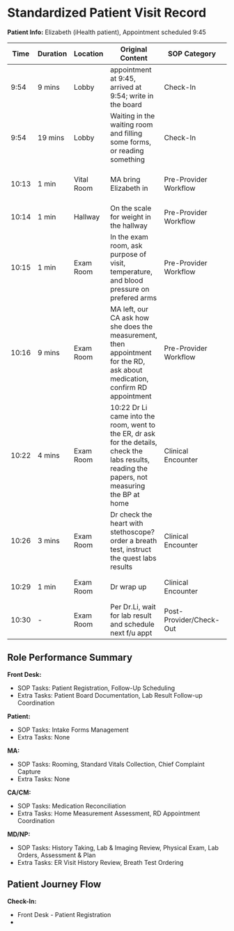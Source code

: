 # Standardized Patient Visit Record

**Patient Info:** Elizabeth (iHealth patient), Appointment scheduled 9:45

| Time | Duration | Location | Original Content | SOP Category | SOP Task | Completed Checklist | Primary Role | Extra Task |
|------|----------|----------|------------------|--------------|----------|-------------------|--------------|------------|
| 9:54 | 9 mins | Lobby | appointment at 9:45, arrived at 9:54; write in the board | Check-In | Patient Registration | ☐ Arrival time recorded | Front Desk | Patient Board Documentation |
| 9:54 | 19 mins | Lobby | Waiting in the waiting room and filling some forms, or reading something | Check-In | Intake Forms Management | - | Patient | - |
| 10:13 | 1 min | Vital Room | MA bring Elizabeth in | Pre-Provider Workflow | Rooming | ☐ Patient called from lobby<br>☐ Escorted to correct room | MA | - |
| 10:14 | 1 min | Hallway | On the scale for weight in the hallway | Pre-Provider Workflow | Standard Vitals Collection | ☐ Equipment sanitized<br>☐ Vitals collected | MA | - |
| 10:15 | 1 min | Exam Room | In the exam room, ask purpose of visit, temperature, and blood pressure on prefered arms | Pre-Provider Workflow | Chief Complaint Capture<br>Standard Vitals Collection | ☐ Open-ended question asked<br>☐ Vitals collected<br>☐ Documented in EHR | MA | - |
| 10:16 | 9 mins | Exam Room | MA left, our CA ask how she does the measurement, then appointment for the RD, ask about medication, confirm RD appointment | Pre-Provider Workflow | Medication Reconciliation | ☐ Med list reviewed<br>☐ Name/dose/frequency confirmed | CA/CM | Home Measurement Assessment<br>RD Appointment Coordination |
| 10:22 | 4 mins | Exam Room | 10:22 Dr Li came into the room, went to the ER, dr ask for the details, check the labs results, reading the papers, not measuring the BP at home | Clinical Encounter | History Taking<br>Lab & Imaging Review | ☐ Chief complaint reviewed<br>☐ HPI documented<br>☐ Results reviewed in EHR | MD/NP | ER Visit History Review |
| 10:26 | 3 mins | Exam Room | Dr check the heart with stethoscope? order a breath test, instruct the quest labs results | Clinical Encounter | Physical Exam<br>Lab Orders | ☐ Systems examined per complaint<br>☐ Orders entered in EHR<br>☐ Instructions explained | MD/NP | Breath Test Ordering |
| 10:29 | 1 min | Exam Room | Dr wrap up | Clinical Encounter | Assessment & Plan | ☐ Diagnoses (ICD-10) confirmed<br>☐ Plan established | MD/NP | - |
| 10:30 | - | Exam Room | Per Dr.Li, wait for lab result and schedule next f/u appt | Post-Provider/Check-Out | Follow-Up Scheduling | ☐ Provider (MD) instructions reviewed<br>☐ Appointment scheduled in system | Front Desk | Lab Result Follow-up Coordination |

## Role Performance Summary

**Front Desk:**
- SOP Tasks: Patient Registration, Follow-Up Scheduling
- Extra Tasks: Patient Board Documentation, Lab Result Follow-up Coordination

**Patient:**
- SOP Tasks: Intake Forms Management
- Extra Tasks: None

**MA:**
- SOP Tasks: Rooming, Standard Vitals Collection, Chief Complaint Capture
- Extra Tasks: None

**CA/CM:**
- SOP Tasks: Medication Reconciliation
- Extra Tasks: Home Measurement Assessment, RD Appointment Coordination

**MD/NP:**
- SOP Tasks: History Taking, Lab & Imaging Review, Physical Exam, Lab Orders, Assessment & Plan
- Extra Tasks: ER Visit History Review, Breath Test Ordering

## Patient Journey Flow

**Check-In:**
- Front Desk - Patient Registration
-